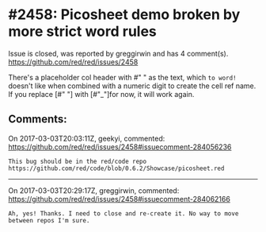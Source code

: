 
#2458: Picosheet demo broken by more strict word rules
================================================================================
Issue is closed, was reported by greggirwin and has 4 comment(s).
<https://github.com/red/red/issues/2458>

There's a placeholder col header with #" " as the text, which `to word!` doesn't like when combined with a numeric digit to create the cell ref name. If you replace [#" "] with [#"_"]for now, it will work again. 


Comments:
--------------------------------------------------------------------------------

On 2017-03-03T20:03:11Z, geekyi, commented:
<https://github.com/red/red/issues/2458#issuecomment-284056236>

    This bug should be in the red/code repo https://github.com/red/code/blob/0.6.2/Showcase/picosheet.red

--------------------------------------------------------------------------------

On 2017-03-03T20:29:17Z, greggirwin, commented:
<https://github.com/red/red/issues/2458#issuecomment-284062166>

    Ah, yes! Thanks. I need to close and re-create it. No way to move between repos I'm sure.

